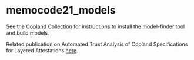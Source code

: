# memocode21_models

See the [Copland
Collection](https://ku-sldg.github.io/copland/resources/copland-collection.tgz)
for instructions to install the model-finder tool and build models.

Related publication on Automated Trust Analysis of Copland
Specifications for Layered Attestations [here](https://dl.acm.org/doi/abs/10.1145/3479394.3479418).
